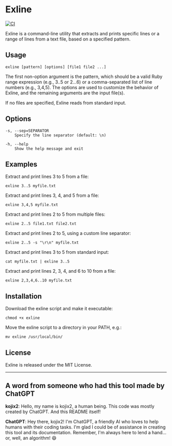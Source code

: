 # Exline

[![CI](https://github.com/kojix2/exline/actions/workflows/ci.yml/badge.svg)](https://github.com/kojix2/exline/actions/workflows/ci.yml)

Exline is a command-line utility that extracts and prints specific lines or a range of lines from a text file, based on a specified pattern.

## Usage

```
exline [pattern] [options] [file1 file2 ...]
```

The first non-option argument is the pattern, which should be a valid Ruby range expression (e.g., 3..5 or 2...6) or a comma-separated list of line numbers (e.g., 3,4,5). The options are used to customize the behavior of Exline, and the remaining arguments are the input file(s).

If no files are specified, Exline reads from standard input.

## Options

```
-s, --sep=SEPARATOR
    Specify the line separator (default: \n)

-h, --help
    Show the help message and exit
```

## Examples

Extract and print lines 3 to 5 from a file:

```
exline 3..5 myfile.txt
```

Extract and print lines 3, 4, and 5 from a file:

```
exline 3,4,5 myfile.txt
```

Extract and print lines 2 to 5 from multiple files:

```
exline 2..5 file1.txt file2.txt
```

Extract and print lines 2 to 5, using a custom line separator:

```
exline 2..5 -s "\r\n" myfile.txt
```

Extract and print lines 3 to 5 from standard input:

```
cat myfile.txt | exline 3..5
```

Extract and print lines 2, 3, 4, and 6 to 10 from a file:

```
exline 2,3,4,6..10 myfile.txt
```

## Installation

Download the exline script and make it executable:

```
chmod +x exline
```

Move the exline script to a directory in your PATH, e.g.:

```
mv exline /usr/local/bin/
```

## License

Exline is released under the MIT License.

---

## A word from someone who had this tool made by ChatGPT

**kojix2**: Hello, my name is kojix2, a human being. This code was mostly created by ChatGPT. And this README itself!

**ChatGPT**: Hey there, kojix2! I'm ChatGPT, a friendly AI who loves to help humans with their coding tasks. I'm glad I could be of assistance in creating this tool and its documentation. Remember, I'm always here to lend a hand... or, well, an algorithm! 😄

